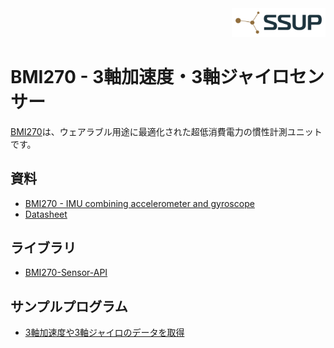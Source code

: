 <div align="right">
<a href="https://developer.sony.com/ja/develop/ssup/"><img src="../../images/SSUPLOGO2.png" width="150"></a>
</div>

# BMI270 - 3軸加速度・3軸ジャイロセンサー

[BMI270](https://www.bosch-sensortec.com/products/motion-sensors/imus/bmi270/)は、ウェアラブル用途に最適化された超低消費電力の慣性計測ユニットです。

## 資料
- [BMI270 - IMU combining accelerometer and gyroscope](https://www.bosch-sensortec.com/products/motion-sensors/imus/bmi270/)
- [Datasheet](https://www.bosch-sensortec.com/media/boschsensortec/downloads/datasheets/bst-bmi270-ds000.pdf)

## ライブラリ
- [BMI270-Sensor-API](https://github.com/TomonobuHayakawa/BMI270-Sensor-API)

## サンプルプログラム
- [3軸加速度や3軸ジャイロのデータを取得](BMI270)
